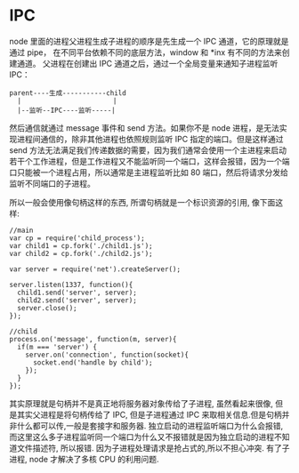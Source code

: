 # IPC

node 里面的进程父进程生成子进程的顺序是先生成一个 IPC 通道，它的原理就是通过 pipe， 在不同平台依赖不同的底层方法，window 和 *inx 有不同的方法来创建通道。
父进程在创建出 IPC 通道之后，通过一个全局变量来通知子进程监听 IPC：
```
parent----生成-----------child           
  |                       |
  |--监听--IPC----监听-----|
```
然后通信就通过 message 事件和 send 方法。如果你不是 node 进程，是无法实现进程间通信的，除非其他进程也依照规则监听 IPC 指定的端口。但是这样通过 send 方法无法满足我们传递数据的需要，因为我们通常会使用一个主进程来启动若干个工作进程，但是工作进程又不能监听同一个端口，这样会报错，因为一个端口只能被一个进程占用，所以通常是主进程监听比如 80 端口，然后将请求分发给监听不同端口的子进程。

所以一般会使用像句柄这样的东西, 所谓句柄就是一个标识资源的引用, 像下面这样:
```
//main
var cp = require('child_process');
var child1 = cp.fork('./child1.js');
var child2 = cp.fork('./child2.js');

var server = require('net').createServer();

server.listen(1337, function(){
  child1.send('server', server);
  child2.send('server', server);
  server.close();
});

//child
process.on('message', function(m, server){
  if(m === 'server') {
    server.on('connection', function(socket){
      socket.end('handle by child');
    });
  }
});
```

其实原理就是句柄并不是真正地将服务器对象传给了子进程, 虽然看起来很像, 但是其实父进程是将句柄传给了 IPC, 但是子进程通过 IPC 来取相关信息.但是句柄并非什么都可以传,一般是套接字和服务器.
独立启动的进程监听端口为什么会报错,而这里这么多子进程监听同一个端口为什么又不报错就是因为独立启动的进程不知道文件描述符, 所以报错.
因为子进程处理请求是抢占式的,所以不担心冲突.
有了子进程, node 才解决了多核 CPU 的利用问题.

